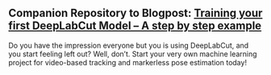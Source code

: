 ## Companion Repository to Blogpost: [Training your first DeepLabCut Model – A step by step example](https://guillermohidalgogadea.com/openlabnotebook/training-your-first-dlc-model-/)

Do you have the impression everyone but you is using DeepLabCut, and you start feeling left out? Well, don’t. Start your very own machine learning project for video-based tracking and markerless pose estimation today!
